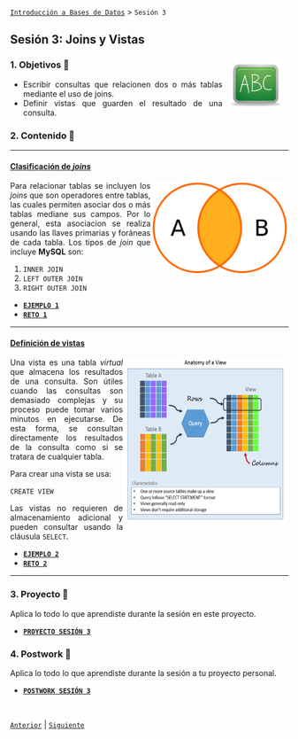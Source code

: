 [`Introducción a Bases de Datos`](../Readme.md) > `Sesión 3`

## Sesión 3: Joins y Vistas

<img src="../imagenes/pizarron.png" align="right" height="100" width="100" hspace="10">
<div style="text-align: justify;">

### 1. Objetivos :dart: 

- Escribir consultas que relacionen dos o más tablas mediante el uso de joins.
- Definir vistas que guarden el resultado de una consulta.

### 2. Contenido :blue_book:

---

#### <ins>Clasificación de *joins*</ins>
<img src="imagenes/imagen1.png" align="right" height="170" width="250"> 

Para relacionar tablas se incluyen los *joins* que son operadores entre tablas, las cuales permiten asociar dos o más tablas mediane sus campos. Por lo general, esta asociacion se realiza usando las llaves primarias y foráneas de cada tabla. Los tipos de *join* que incluye __MySQL__ son:

1. `INNER JOIN`
1. `LEFT OUTER JOIN`
1. `RIGHT OUTER JOIN`

- [**`EJEMPLO 1`**](Ejemplo-01/Readme.md)
- [**`RETO 1`**](Reto-01/Readme.md)	

---

#### <ins>Definición de vistas</ins>
<img src="imagenes/imagen2.png" align="right" height="300" width="300"> 

Una vista es una tabla *virtual* que almacena los resultados de una consulta. Son útiles cuando las consultas son demasiado complejas y su proceso puede tomar varios minutos en ejecutarse. De esta forma, se consultan directamente los resultados de la consulta como si se tratara de cualquier tabla.

Para crear una vista se usa:

`CREATE VIEW`

Las vistas no requieren de almacenamiento adicional y pueden consultar usando la cláusula `SELECT`.

- [**`EJEMPLO 2`**](Ejemplo-02/Readme.md)
- [**`RETO 2`**](Reto-02/Readme.md)	

---

### 3. Proyecto :hammer:

Aplica lo todo lo que aprendiste durante la sesión en este proyecto. 

- [**`PROYECTO SESIÓN 3`**](Proyecto/Readme.md)

### 4. Postwork :memo:
Aplica lo todo lo que aprendiste durante la sesión a tu proyecto personal.

- [**`POSTWORK SESIÓN 3`**](Postwork/Readme.md)

</br>

[`Anterior`](../Sesion-02/Readme.md) | [`Siguiente`](../Sesion-04/Readme.md)

</div>	
